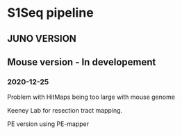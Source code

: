# S1Seq pipeline

## JUNO VERSION

## Mouse version - In developement

### 2020-12-25

Problem with HitMaps being too large with mouse genome

Keeney Lab for resection tract mapping.

PE version using PE-mapper



